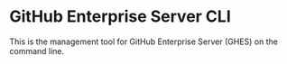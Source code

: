 # GitHub Enterprise Server CLI

This is the management tool for GitHub Enterprise Server (GHES) on the command line.

